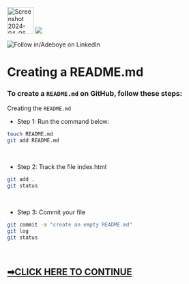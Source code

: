 <img width="62" alt="Screenshot 2024-04-06 022623" src="https://github.com/fadarboye/Intro-To-Git/assets/130584349/4878512e-0d52-4bc9-ade5-ec2700a59a6c">
<a href="https://www.linkedin.com/in/adeboye-famurewa-700b9426/"><img src="https://img.shields.io/badge/LinkedIn-0077B5?style=for-the-badge&logo=linkedin&logoColor=white"></a> 

![](https://img.shields.io/badge/Follow%20%ad-1.4k-blue?logo=linkedin&style=social "Follow in/Adeboye on LinkedIn") 

# Creating a README.md


### To create a `README.md` on GitHub, follow these steps:

Creating the `README.md`

- Step 1: Run the command below:

```sh
touch README.md
git add README.md
```
<br/>

- Step 2: Track the file index.html
```sh
git add .
git status
```   
<br/>

- Step 3: Commit your file
   
```sh
git commit -m "create an empty README.md"
git log
git status
```
<br/>

## [➡CLICK HERE TO CONTINUE](https://github.com/fadarboye/Intro-To-Git/blob/main/PAGE%204.md)
